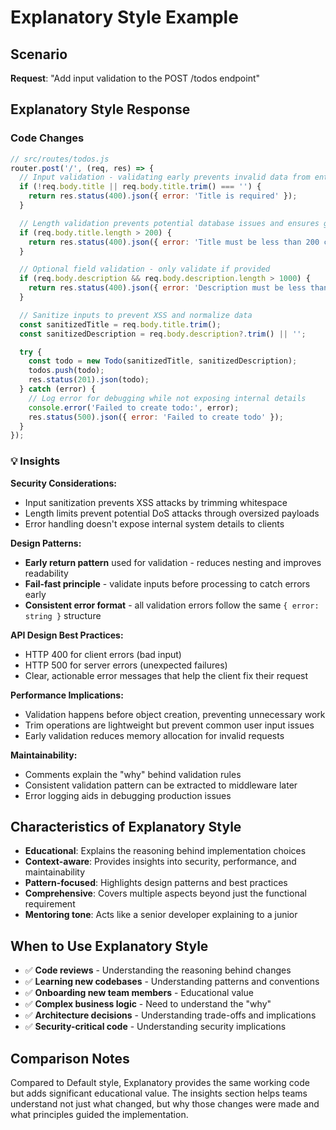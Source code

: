 # Explanatory Style Example

## Scenario
**Request**: "Add input validation to the POST /todos endpoint"

## Explanatory Style Response

### Code Changes

```javascript
// src/routes/todos.js
router.post('/', (req, res) => {
  // Input validation - validating early prevents invalid data from entering our system
  if (!req.body.title || req.body.title.trim() === '') {
    return res.status(400).json({ error: 'Title is required' });
  }

  // Length validation prevents potential database issues and ensures good UX
  if (req.body.title.length > 200) {
    return res.status(400).json({ error: 'Title must be less than 200 characters' });
  }

  // Optional field validation - only validate if provided
  if (req.body.description && req.body.description.length > 1000) {
    return res.status(400).json({ error: 'Description must be less than 1000 characters' });
  }

  // Sanitize inputs to prevent XSS and normalize data
  const sanitizedTitle = req.body.title.trim();
  const sanitizedDescription = req.body.description?.trim() || '';

  try {
    const todo = new Todo(sanitizedTitle, sanitizedDescription);
    todos.push(todo);
    res.status(201).json(todo);
  } catch (error) {
    // Log error for debugging while not exposing internal details
    console.error('Failed to create todo:', error);
    res.status(500).json({ error: 'Failed to create todo' });
  }
});
```

### 💡 Insights

**Security Considerations:**
- Input sanitization prevents XSS attacks by trimming whitespace
- Length limits prevent potential DoS attacks through oversized payloads
- Error handling doesn't expose internal system details to clients

**Design Patterns:**
- **Early return pattern** used for validation - reduces nesting and improves readability
- **Fail-fast principle** - validate inputs before processing to catch errors early
- **Consistent error format** - all validation errors follow the same `{ error: string }` structure

**API Design Best Practices:**
- HTTP 400 for client errors (bad input)
- HTTP 500 for server errors (unexpected failures)
- Clear, actionable error messages that help the client fix their request

**Performance Implications:**
- Validation happens before object creation, preventing unnecessary work
- Trim operations are lightweight but prevent common user input issues
- Early validation reduces memory allocation for invalid requests

**Maintainability:**
- Comments explain the "why" behind validation rules
- Consistent validation pattern can be extracted to middleware later
- Error logging aids in debugging production issues

## Characteristics of Explanatory Style

- **Educational**: Explains the reasoning behind implementation choices
- **Context-aware**: Provides insights into security, performance, and maintainability
- **Pattern-focused**: Highlights design patterns and best practices
- **Comprehensive**: Covers multiple aspects beyond just the functional requirement
- **Mentoring tone**: Acts like a senior developer explaining to a junior

## When to Use Explanatory Style

- ✅ **Code reviews** - Understanding the reasoning behind changes
- ✅ **Learning new codebases** - Understanding patterns and conventions
- ✅ **Onboarding new team members** - Educational value
- ✅ **Complex business logic** - Need to understand the "why"
- ✅ **Architecture decisions** - Understanding trade-offs and implications
- ✅ **Security-critical code** - Understanding security implications

## Comparison Notes

Compared to Default style, Explanatory provides the same working code but adds significant educational value. The insights section helps teams understand not just what changed, but why those changes were made and what principles guided the implementation.
